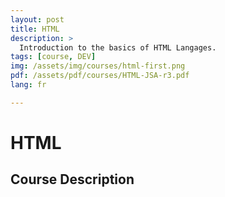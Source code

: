 ```yaml
---
layout: post
title: HTML
description: >
  Introduction to the basics of HTML Langages.
tags: [course, DEV]
img: /assets/img/courses/html-first.png
pdf: /assets/pdf/courses/HTML-JSA-r3.pdf
lang: fr

---
```

# HTML
## Course Description
